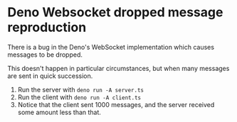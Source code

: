 # Deno Websocket dropped message reproduction

There is a bug in the Deno's WebSocket implementation which causes messages to
be dropped.

This doesn't happen in particular circumstances, but when many messages are sent
in quick succession.

1. Run the server with `deno run -A server.ts`
2. Run the client with `deno run -A client.ts`
3. Notice that the client sent 1000 messages, and the server received some
   amount less than that.
